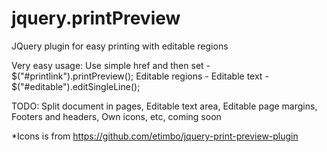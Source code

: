 jquery.printPreview
===================

JQuery plugin for easy printing with editable regions

Very easy usage:
  Use simple href and then set -  $("#printlink").printPreview();
  Editable regions - <span id="editable">Editable text </span> - $("#editable").editSingleLine();
  
TODO:
  Split document in pages, 
  Editable text area, 
  Editable page margins, 
  Footers and headers, 
  Own icons, 
  etc, coming soon
  
*Icons is from https://github.com/etimbo/jquery-print-preview-plugin